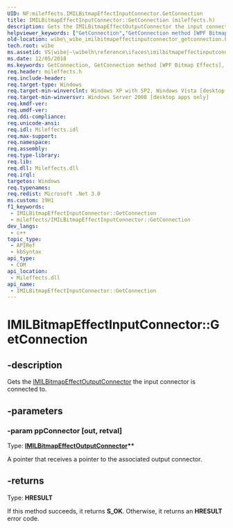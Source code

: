 ```yaml
---
UID: NF:mileffects.IMILBitmapEffectInputConnector.GetConnection
title: IMILBitmapEffectInputConnector::GetConnection (mileffects.h)
description: Gets the IMILBitmapEffectOutputConnector the input connector is connected to.
helpviewer_keywords: ["GetConnection","GetConnection method [WPF Bitmap Effects]","GetConnection method [WPF Bitmap Effects]","IMILBitmapEffectInputConnector interface","IMILBitmapEffectInputConnector interface [WPF Bitmap Effects]","GetConnection method","IMILBitmapEffectInputConnector.GetConnection","IMILBitmapEffectInputConnector::GetConnection","_wibe_imilbitmapeffectinputconnector_getconnection","mileffects/IMILBitmapEffectInputConnector::GetConnection","wibe._wibe_imilbitmapeffectinputconnector_getconnection"]
old-location: wibe\_wibe_imilbitmapeffectinputconnector_getconnection.htm
tech.root: wibe
ms.assetid: VS|wibe|~\wibelh\reference\ifaces\imilbitmapeffectinputconnector\getconnection.htm
ms.date: 12/05/2018
ms.keywords: GetConnection, GetConnection method [WPF Bitmap Effects], GetConnection method [WPF Bitmap Effects],IMILBitmapEffectInputConnector interface, IMILBitmapEffectInputConnector interface [WPF Bitmap Effects],GetConnection method, IMILBitmapEffectInputConnector.GetConnection, IMILBitmapEffectInputConnector::GetConnection, _wibe_imilbitmapeffectinputconnector_getconnection, mileffects/IMILBitmapEffectInputConnector::GetConnection, wibe._wibe_imilbitmapeffectinputconnector_getconnection
req.header: mileffects.h
req.include-header: 
req.target-type: Windows
req.target-min-winverclnt: Windows XP with SP2, Windows Vista [desktop apps only]
req.target-min-winversvr: Windows Server 2008 [desktop apps only]
req.kmdf-ver: 
req.umdf-ver: 
req.ddi-compliance: 
req.unicode-ansi: 
req.idl: Mileffects.idl
req.max-support: 
req.namespace: 
req.assembly: 
req.type-library: 
req.lib: 
req.dll: Mileffects.dll
req.irql: 
targetos: Windows
req.typenames: 
req.redist: Microsoft .Net 3.0
ms.custom: 19H1
f1_keywords:
 - IMILBitmapEffectInputConnector::GetConnection
 - mileffects/IMILBitmapEffectInputConnector::GetConnection
dev_langs:
 - c++
topic_type:
 - APIRef
 - kbSyntax
api_type:
 - COM
api_location:
 - Mileffects.dll
api_name:
 - IMILBitmapEffectInputConnector::GetConnection
---
```


# IMILBitmapEffectInputConnector::GetConnection


## -description

Gets the <a href="/previous-versions/windows/desktop/api/mileffects/nn-mileffects-imilbitmapeffectoutputconnector">IMILBitmapEffectOutputConnector</a> the input connector is connected to.

## -parameters

### -param ppConnector [out, retval]

Type: <b><a href="/previous-versions/windows/desktop/api/mileffects/nn-mileffects-imilbitmapeffectoutputconnector">IMILBitmapEffectOutputConnector</a>**</b>

A pointer that receives a pointer to the associated output connector.

## -returns

Type: <b>HRESULT</b>

If this method succeeds, it returns <b xmlns:loc="http://microsoft.com/wdcml/l10n">S_OK</b>. Otherwise, it returns an <b xmlns:loc="http://microsoft.com/wdcml/l10n">HRESULT</b> error code.

